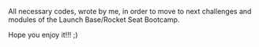 All necessary codes, wrote by me, in order to move to next challenges and modules of the Launch Base/Rocket Seat Bootcamp.

Hope you enjoy it!!! ;)
